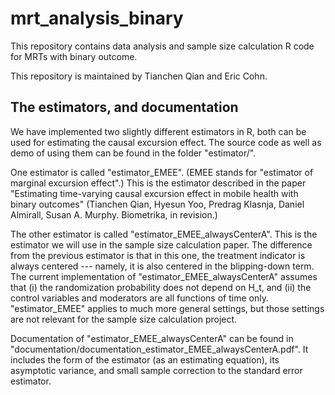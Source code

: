 # mrt_analysis_binary

This repository contains data analysis and sample size calculation R code for MRTs with binary outcome.

This repository is maintained by Tianchen Qian and Eric Cohn.

## The estimators, and documentation

We have implemented two slightly different estimators in R, both can be used for estimating the causal excursion effect. The source code as well as demo of using them can be found in the folder "estimator/".

One estimator is called "estimator_EMEE". (EMEE stands for "estimator of marginal excursion effect".) This is the estimator described in the paper "Estimating time-varying causal excursion effect in mobile health with binary outcomes" (Tianchen Qian, Hyesun Yoo, Predrag Klasnja, Daniel Almirall, Susan A. Murphy. Biometrika, in revision.)

The other estimator is called "estimator_EMEE_alwaysCenterA". This is the estimator we will use in the sample size calculation paper. The difference from the previous estimator is that in this one, the treatment indicator is always centered --- namely, it is also centered in the blipping-down term. The current implementation of "estimator_EMEE_alwaysCenterA" assumes that (i) the randomization probability does not depend on H_t, and (ii) the control variables and moderators are all functions of time only. "estimator_EMEE" applies to much more general settings, but those settings are not relevant for the sample size calculation project.

Documentation of "estimator_EMEE_alwaysCenterA" can be found in "documentation/documentation_estimator_EMEE_alwaysCenterA.pdf". It includes the form of the estimator (as an estimating equation), its asymptotic variance, and small sample correction to the standard error estimator.

